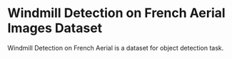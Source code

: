 # Windmill Detection on French Aerial Images Dataset

Windmill Detection on French Aerial is a dataset for object detection task.